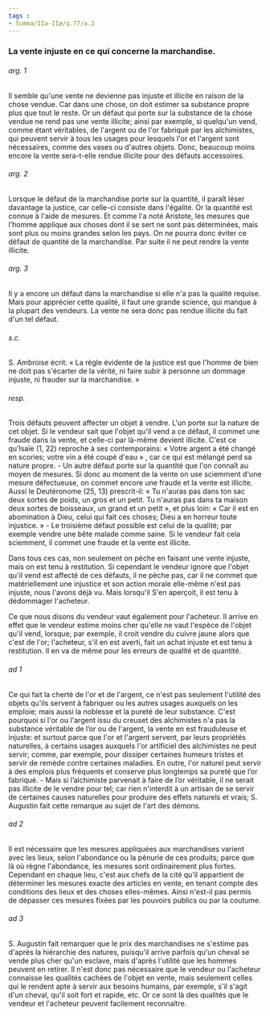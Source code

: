 ```yaml
---
tags : 
- Summa/IIa-IIæ/q.77/a.2
---
```


### La vente injuste en ce qui concerne la marchandise.

###### arg. 1
Il semble qu'une vente ne devienne pas injuste et illicite en raison de la chose vendue. Car dans une chose, on doit estimer sa substance propre plus que tout le reste. Or un défaut qui porte sur la substance de la chose vendue ne rend pas une vente illicite; ainsi par exemple, si quelqu'un vend, comme étant véritables, de l'argent ou de l'or fabriqué par les alchimistes, qui peuvent servir à tous les usages pour lesquels l'or et l'argent sont nécessaires, comme des vases ou d'autres objets. Donc, beaucoup moins encore la vente sera-t-elle rendue illicite pour des défauts accessoires. 

###### arg. 2
Lorsque le défaut de la marchandise porte sur la quantité, il paraît léser davantage la justice, car celle-ci consiste dans l'égalité. Or la quantité est connue à l'aide de mesures. Et comme l'a noté Aristote, les mesures que l'homme applique aux choses dont il se sert ne sont pas déterminées, mais sont plus ou moins grandes selon les pays. On ne pourra donc éviter ce défaut de quantité de la marchandise. Par suite il ne peut rendre la vente illicite. 

###### arg. 3
Il y a encore un défaut dans la marchandise si elle n'a pas la qualité requise. Mais pour apprécier cette qualité, il faut une grande science, qui manque à la plupart des vendeurs. La vente ne sera donc pas rendue illicite du fait d'un tel défaut. 

###### s.c.
S. Ambroise écrit: « La règle évidente de la justice est que l'homme de bien ne doit pas s'écarter de la vérité, ni faire subir à personne un dommage injuste, ni frauder sur la marchandise. » 

###### resp.
Trois défauts peuvent affecter un objet à vendre. L'un porte sur la nature de cet objet. Si le vendeur sait que l'objet qu'il vend a ce défaut, il commet une fraude dans la vente, et celle-ci par là-même devient illicite. C'est ce qu’Isaïe (1, 22) reproche à ses contemporains: « Votre argent a été changé en scories; votre vin a été coupé d'eau » , car ce qui est mélangé perd sa nature propre. - Un autre défaut porte sur la quantité que l'on connaît au moyen de mesures. Si donc au moment de la vente on use sciemment d'une mesure défectueuse, on commet encore une fraude et la vente est illicite. Aussi le Deutéronome (25, 13) prescrit-il: « Tu n'auras pas dans ton sac deux sortes de poids, un gros et un petit. Tu n'auras pas dans ta maison deux sortes de boisseaux, un grand et un petit », et plus loin: « Car il est en abomination à Dieu, celui qui fait ces choses; Dieu a en horreur toute injustice. » - Le troisième défaut possible est celui de la qualité; par exemple vendre une bête malade comme saine. Si le vendeur fait cela sciemment, il commet une fraude et la vente est illicite. 

Dans tous ces cas, non seulement on pèche en faisant une vente injuste, mais on est tenu à restitution. Si cependant le vendeur ignore que l'objet qu'il vend est affecté de ces défauts, il ne pèche pas, car il ne commet que matériellement une injustice et son action morale elle-même n'est pas injuste, nous l'avons déjà vu. Mais lorsqu'il S'en aperçoit, il est tenu à dédommager l'acheteur. 

Ce que nous disons du vendeur vaut également pour l'acheteur. Il arrive en effet que le vendeur estime moins cher qu'elle ne vaut l'espèce de l'objet qu'il vend, lorsque, par exemple, il croit vendre du cuivre jaune alors que c'est de l'or; l'acheteur, s'il en est averti, fait un achat injuste et est tenu à restitution. Il en va de même pour les erreurs de qualité et de quantité. 

###### ad 1
Ce qui fait la cherté de l'or et de l'argent, ce n'est pas seulement l'utilité des objets qu'ils servent à fabriquer ou les autres usages auxquels on les emploie; mais aussi la noblesse et la pureté de leur substance. C'est pourquoi si l'or ou l'argent issu du creuset des alchimistes n'a pas la substance véritable de l’or ou de l'argent, la vente en est frauduleuse et injuste: et surtout parce que l'or et l'argent servent, par leurs propriétés naturelles, à certains usages auxquels l'or artificiel des alchimistes ne peut servir; comme, par exemple, pour dissiper certaines humeurs tristes et servir de remède contre certaines maladies. En outre, l'or naturel peut servir à des emplois plus fréquents et conserve plus longtemps sa pureté que l’or fabriqué. - Mais si l’alchimiste parvenait à faire de l’or véritable, il ne serait pas illicite de le vendre pour tel; car rien n'interdit à un artisan de se servir de certaines causes naturelles pour produire des effets naturels et vrais; S. Augustin fait cette remarque au sujet de l'art des démons. 

###### ad 2
Il est nécessaire que les mesures appliquées aux marchandises varient avec les lieux, selon l'abondance ou la pénurie de ces produits; parce que là où règne l'abondance, les mesures sont ordinairement plus fortes. Cependant en chaque lieu, c'est aux chefs de la cité qu’il appartient de déterminer les mesures exacte des articles en vente, en tenant compte des conditions des lieux et des choses elles-mêmes. Ainsi n'est-il pas permis de dépasser ces mesures fixées par les pouvoirs publics ou par la coutume. 

###### ad 3
S. Augustin fait remarquer que le prix des marchandises ne s'estime pas d'après la hiérarchie des natures, puisqu'il arrive parfois qu'un cheval se vende plus cher qu'un esclave, mais d'après l'utilité que les hommes peuvent en retirer. Il n'est donc pas nécessaire que le vendeur ou l'acheteur connaisse les qualités cachées de l'objet en vente, mais seulement celles qui le rendent apte à servir aux besoins humains, par exemple, s'il s'agit d'un cheval, qu'il soit fort et rapide, etc. Or ce sont là des qualités que le vendeur et l'acheteur peuvent facilement reconnaître. 

